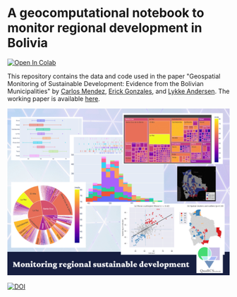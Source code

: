 # A geocomputational notebook to monitor regional development in Bolivia

[![Open In Colab](https://colab.research.google.com/assets/colab-badge.svg)](https://colab.research.google.com/github/quarcs-lab/project2021o-notebook/blob/main/notebookColab.ipynb)

This repository contains the data and code used in the paper "Geospatial Monitoring of Sustainable Development: Evidence from the Bolivian Municipalities" by [Carlos Mendez](https://carlos-mendez.org), [Erick Gonzales](https://erickgonzalesrocha.wordpress.com/about/), and [Lykke Andersen](https://www.inesad.edu.bo/en/lykke-e-andersen/). The working paper is available [here](https://www.overleaf.com/read/wmgqqdvrhhby).

![](https://github.com/quarcs-lab/project2021o-notebook/blob/main/figs/cover.png?raw=true)


[![DOI](https://zenodo.org/badge/683583423.svg)](https://zenodo.org/badge/latestdoi/683583423)

